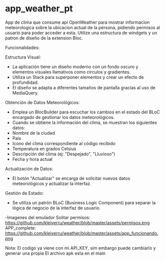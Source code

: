 # app_weather_pt

App de clima que consume api OpenWeather para mostrar informacion meteorologica sobre la ubicacion actual de la persona, pidiendo permisos al usuario para poder acceder a esta. Utilize una estructura de windgets y un patron de diseño de la extension Bloc.

Funcionalidades:

Estructura Visual:
- La aplicación tiene un diseño moderno con un fondo oscuro y elementos visuales llamativos como círculos y gradientes.
- Utiliza un Stack para superponer elementos y crear un efecto de profundidad.
- El diseño se adapta a diferentes tamaños de pantalla gracias al uso de MediaQuery.

Obtención de Datos Meteorológicos:
- Emplea un BlocBuilder para escuchar los cambios en el estado del BLoC encargado de gestionar los datos meteorológicos.
- Cuando se obtiene la información del clima, se muestran los siguientes datos:
- Nombre de la ciudad
- País
- Icono del clima correspondiente al código recibido
- Temperatura en grados Celsius
- Descripción del clima (ej: "Despejado", "Lluvioso")
- Fecha y hora actual

Actualización de Datos:
- El botón "Actualizar" se encarga de solicitar nuevos datos meteorológicos y actualizar la interfaz.

Gestión de Estado:
- Se utiliza un patrón BLoC (Business Logic Component) para separar la lógica de negocio de la interfaz de usuario.

-Imagenes del emulador
Solitar permisos: https://github.com/kleiverru/weather/blob/master/assets/permisos.png
APP_complete: https://github.com/kleiverru/weather/blob/master/assets/app_funcionando.png

Nota: El codigo ya viene con mi API_KEY, sim embargo puede cambiarlo y generar una propia
El archivo apk esta en el main

